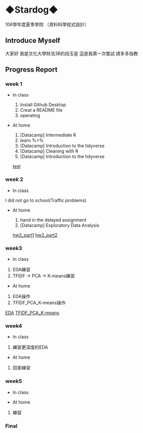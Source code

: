 # ◆Stardog◆

106學年度夏季學院 〔資料科學程式設計〕

## Introduce Myself

大家好 我是文化大學財法3B的段玉星 這是我第一次嘗試 請多多指教

## Progress Report

### week 1

* In class

   1. Install Github Desktop
   2. Creat a README file
   3. operating

* At home

   1. ​[Datacamp] Intermediate R
   2. learn %>%
   3. [Datacamp] Introduction to the tidyverse
   4. [Datacamp] Cleaning with R​
   5. [Datacamp] Introduction to the tidyverse​

   [test](https://tuanstar90208.github.io/stardog/week%201/hw1.html)

### week 2

* In class

I did not go to school(Traffic problems)

* At home

   1. hand in the delayed assignment
   2. [Datacamp] Exploratory Data Analysis​

   [hw2_part1](https://tuanstar90208.github.io/stardog/week2/morning/task1.html)
   [hw2_part2](https://tuanstar90208.github.io/stardog/week2/afternoon/marvel.html)

### week3

* In class

1. EDA練習
2.  TFIDF -> PCA -> K-means練習

* At home

1. EDA操作
2. TFIDF_PCA_K-means操作


 [EDA](https://tuanstar90208.github.io/stardog/week3/EDA.html)
 [TFIDF_PCA_K-means](https://tuanstar90208.github.io/stardog/week3/TFIDF_PCA_K-means.html)

### week4

* In class

1. 練習更深度的EDA

* At home

1. 回家練習

### week5

* In class

* At home

1. 練習

### Final

